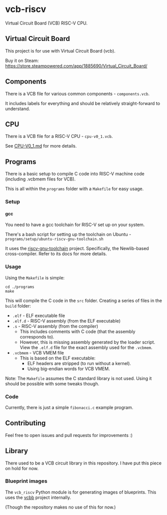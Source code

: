 # vcb-riscv

Virtual Circuit Board (VCB) RISC-V CPU.

## Virtual Circuit Board

This project is for use with Virtual Circuit Board (vcb).

Buy it on Steam: https://store.steampowered.com/app/1885690/Virtual_Circuit_Board/

## Components

There is a VCB file for various common components - `components.vcb`.

It includes labels for everything and should be relatively straight-forward to understand.

## CPU

There is a VCB file for a RISC-V CPU - `cpu-v0_1.vcb`.

See [CPU-V0_1.md](CPU-V0_1.md) for more details. 

## Programs

There is a basic setup to compile C code into RISC-V machine code (including .vcbmem files for VCB).

This is all within the `programs` folder with a `Makefile` for easy usage.

### Setup

#### gcc

You need to have a gcc toolchain for RISC-V set up on your system.

There's a bash script for setting up the toolchain on Ubuntu - `programs/setup/ubuntu-riscv-gnu-toolchain.sh`

It uses the [riscv-gnu-toolchain](https://github.com/riscv-collab/riscv-gnu-toolchain) project.
Specifically, the Newlib-based cross-compiler.
Refer to its docs for more details.

### Usage

Using the `Makefile` is simple:
```
cd ./programs
make
```

This will compile the C code in the `src` folder.
Creating a series of files in the `build` folder:
* `.elf` - ELF executable file
* `.elf.d` - RISC-V assembly (from the ELF executable)
* `.s` - RISC-V assembly (from the compiler)
  * This includes comments with C code (that the assembly corresponds to).
  * However, this is missing assembly generated by the loader script.
    View the `.elf.d` file for the exact assembly used for the `.vcbmem`.
* `.vcbmem` - VCB VMEM file
  * This is based on the ELF executable:
    * ELF headers are stripped (to run without a kernel).
    * Using big-endian words for VCB VMEM.

Note: The `Makefile` assumes the C standard library is not used.
Using it should be possible with some tweaks though.

### Code

Currently, there is just a simple `fibonacci.c` example program.

## Contributing

Feel free to open issues and pull requests for improvements :)

## Library

There used to be a VCB circuit library in this repository.
I have put this piece on hold for now.

### Blueprint images

The `vcb_riscv` Python module is for generating images of blueprints.
This uses the [vcbb](https://github.com/chrjen/vcbb) project internally.

(Though the repository makes no use of this for now.)
